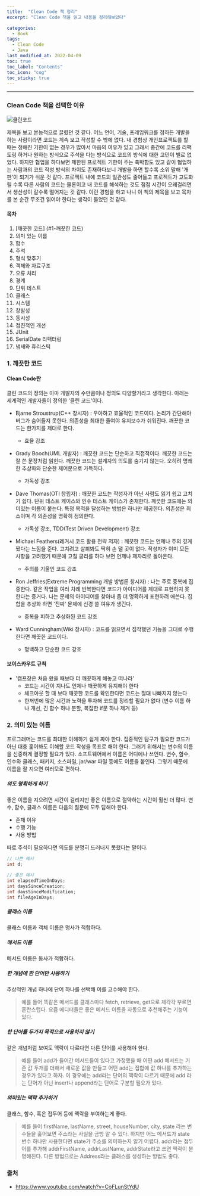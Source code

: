 ```yaml
---
title:  "Clean Code 책 정리"
excerpt: "Clean Code 책을 읽고 내용을 정리해보았다"

categories:
  - Book
tags:
  - Clean Code
  - Java
last_modified_at: 2022-04-09 
toc: true
toc_label: "Contents"
toc_icon: "cog"
toc_sticky: true
---
```


---

### Clean Code 책을 선택한 이유

![클린코드](https://user-images.githubusercontent.com/54565079/213316914-f73f3177-389c-4b32-9df1-461f1914e752.jpg)

제목을 보고 본능적으로 끌렸던 것 같다. 어느 언어, 기술, 프레임워크를 접하든 개발을 하는 사람이라면 코드는 계속 보고 작성할 수 밖에 없다. 내 경험상 개인프로젝트를 할 때는 정해진 기한이 없는 경우가 많아서 마음의 여유가 있고 그래서 중간에 코드를 리팩토링 하거나 원하는 방식으로 주석을 다는 방식으로 코드의 방식에 대한 고민이 별로 없었다. 하지만 협업을 하다보면 제한된 프로젝트 기한이 주는 촉박함도 있고 같이 협업하는 사람과의 코드 작성 방식의 차이도 존재하다보니 개발을 하면 할수록 소위 말해 '개판'이 되기가 쉬운 것 같다. 프로젝트 내에 코드의 일관성도 줄어들고 프로젝트가 고도화될 수록 다른 사람의 코드는 물론이고 내 코드를 해석하는 것도 점점 시간이 오래걸리면서 생산성이 갈수록 떨어지는 것 같다. 이런 경험을 하고 나니 이 책의 제목을 보고 목차를 본 순간 무조건 읽어야 한다는 생각이 들었던 것 같다. 



#### 목차

1. [깨끗한 코드] (#1-깨끗한 코드)
2. 의미 있는 이름
3. 함수
4. 주석
5. 형식 맞추기
6. 객체와 자료구조
7. 오류 처리
8. 경계
9. 단위 테스트
10. 클래스
11. 시스템
12. 창발성
13. 동시성
14. 점진적인 개선
15. JUnit
16. SerialDate 리팩터링
17. 냄새와 휴리스틱



### 1. 깨끗한 코드

#### Clean Code란

클린 코드의 정의는 아마 개발자의 수만큼이나 정의도 다양할거라고 생각한다. 아래는 세계적인 개발자들이 정의한 '클린 코드'이다. 

- Bjarne Stroustrup(C++ 창시자) : 우아하고 효율적인 코드이다. 논리가 간단해야 버그가 숨어들지 못한다. 의존성을 최대한 줄여야 유지보수가 쉬워진다. 깨끗한 코드는 한가지를 제대로 한다. 
  - 효율 강조
- Grady Booch(UML 개발자) : 깨끗한 코드는 단순하고 직접적이다. 깨끗한 코드는 잘 쓴 문장처럼 읽힌다. 깨끗한 코드는 설계자의 의도를 숨기지 않는다. 오히려 명쾌한 추상화와 단순한 제어문으로 가득하다. 
  - 가독성 강조
- Dave Thomas(OTI 창립자) : 깨끗한 코드는 작성자가 아닌 사람도 읽기 쉽고 고치기 쉽다. 단위 테스트 케이스와 인수 테스트 케이스가 존재한다. 깨끗한 코드에는 의미있는 이름이 붙는다. 특정 목적을 달성하는 방법은 하나만 제공한다. 의존성은 최소이며 각 의존성을 명확히 정의한다. 
  - 가독성 강조, TDD(Test Driven Development) 강조
- Michael Feathers(레거시 코드 활용 전략 저자) : 깨끗한 코드는 언제나 주의 깊게 짰다는 느낌을 준다. 고치려고 살펴봐도 딱히 손 댈 곳이 없다. 작성자가 이미 모든 사항을 고려했기 때문에 고칠 궁리를 하다 보면 언제나 제자리로 돌아온다. 
  - 주의를 기울인 코드 강조 
- Ron Jeffries(Extreme Programming 개발 방법론 창시자) : 나는 주로 중복에 집중한다. 같은 작업을 여러 차례 반복한다면 코드가 아이디어를 제대로 표현하지 못한다는 증거다. 나는 문제의 아이디어를 찾아내 좀 더 명확하게 표현하려 애쓴다. 집합을 추상화 하면 '진짜' 문제에 신경 쓸 여유가 생긴다. 
  - 중복을 피하고 추상화된 코드 강조

- Ward Cunningham(Wiki 창시자) : 코드를 읽으면서 짐작했던 기능을 그대로 수행한다면 깨끗한 코드이다. 
  - 명백하고 단순한 코드 강조




#### 보이스카우트 규칙

- '캠프장은 처음 왔을 때보다 더 깨끗하게 해놓고 떠나라'
  - 코드는 시간이 지나도 언제나 깨끗하게 유지해야 한다
  - 체크아웃 할 때 보다 깨끗한 코드를 확인한다면 코드는 절대 나빠지지 않는다
  - 한꺼번에 많은 시간과 노력을 투자해 코드를 정리할 필요가 없다 (변수 이름 하나 개선, 긴 함수 하나 분할, 복잡한 if문 하나 제거 등)



### 2. 의미 있는 이름

프로그래머는 코드를 최대한 이해하기 쉽게 짜야 한다. 집중적인 탐구가 필요한 코드가 아닌 대충 훑어봐도 이해할 코드 작성을 목표로 해야 한다. 그러기 위해서는 변수의 이름을 신중하게 결정할 필요가 있다. 소프트웨어에서 이름은 어디에나 쓰인다. 변수, 함수, 인수와 클래스, 패키지, 소스파일, jar/war 파일 등에도 이름을 붙인다. 그렇기 때문에 이름을 잘 지으면 여러모로 편하다. 



##### 의도 명확하게 하기

좋은 이름을 지으려면 시간이 걸리지만 좋은 이름으로 절약하는 시간이 훨씬 더 많다. 변수, 함수, 클래스 이름은 다음의 질문에 모두 답해야 한다. 

- 존재 이유
- 수행 기능
- 사용 방법

따로 주석이 필요하다면 의도를 분명히 드러내지 못했다는 말이다. 

~~~java
// 나쁜 예시
int d; 

// 좋은 예시
int elapsedTimeInDays;
int daysSinceCreation;
int daysSinceModification;
int fileAgeInDays;
~~~



##### 클래스 이름

클래스 이름과 객체 이름은 명사가 적합하다.



##### 메서드 이름

메서드 이름은 동사가 적합하다. 



##### 한 개념에 한 단어만 사용하기

추상적인 개념 하나에 단어 하나를 선택해 이를 고수해야 한다. 

> 예를 들어 똑같은 메서드를 클래스마다 fetch, retrieve, get으로 제각각 부르면 혼란스럽다. 요즘 에디터들은 좋은 메서드 이름을 자동으로 추천해주는 기능이 있다. 



##### 한 단어를 두가지 목적으로 사용하지 않기

같은 개념처럼 보여도 맥락이 다르다면 다른 단어를 사용해야 한다. 

> 예를 들어 add가 들어간 메서드들이 있다고 가정했을 때 어떤 add 메서드는 기존 값 두개를 더해서 새로운 값을 만들고 어떤 add는 집합에 값 하나를 추가하는 경우가 있다고 하자. 이 경우에는 add라는 단어의 맥락이 다르기 때문에 add 라는 단어가 아닌 insert나 append라는 단어로 구분할 필요가 있다. 



##### 의미있는 맥락 추가하기

클래스, 함수, 혹은 접두어 등에 맥락을 부여하는게 좋다.

> 예를 들어 firstName, lastName, street, houseNumber, city, state 라는 변수들을 훑어보면 주소라는 사실을 금방 알 수 있다. 하지만 어느 메서드가 state 변수 하나만 사용한다면 state가 주소를 의미하는지 알기 어렵다. addr라는 접두어를 추가해 addrFirstName, addrLastName, addrState라고 쓰면 맥락이 분명해진다. 다른 방법으로는 Address라는 클래스를 생성하는 방법도 좋다. 














### 



### 출처

- <https://www.youtube.com/watch?v=CoFLunStYdU>

